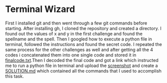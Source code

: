# Terminal Wizard
First I installed git and then went through a few git commands before starting. After installing gh, I cloned the repository and created a directory. I found out the values of x and y in the first challenge and found the spellname and the spell. Then I googled how to execute a python file in terminal, followed the instructions and found the secret code. 
I repeated the same process for the other challenges as well and after getting all the 4 codes i concatenated them into one single code and stored it in [finalcode.txt](https://github.com/Raghushubi/amfoss-tasks/blob/main/Task-01/finalcode.txt).Then I decoded the final code and got a link which instructed me to run a python file in terminal and upload the [screenshot](https://github.com/Raghushubi/amfoss-tasks/blob/main/Task-01/TheOneThatEndsItAll.png) and create a [SOLUTION.md](https://github.com/Raghushubi/amfoss-tasks/blob/main/Task-01/SOLUTION.md) which contained all the commands that I used to accomplish this task. 
